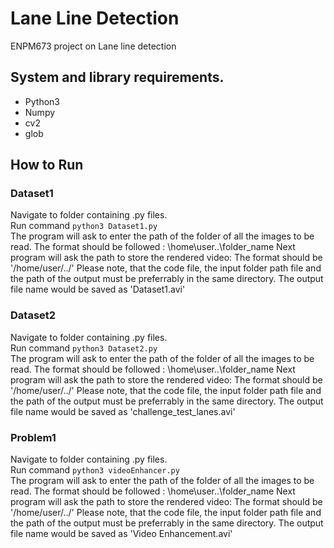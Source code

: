 # Lane Line Detection
ENPM673 project on Lane line detection

## System and library requirements.
 - Python3
 - Numpy
 - cv2
 - glob

 
## How to Run
### Dataset1 
Navigate to folder containing .py files. <br>
Run command `python3 Dataset1.py` <br>
The program will ask to enter the path of the folder of all the images to be read.
The format should be followed : \home\user\..\folder_name
Next program will ask the path to store the rendered video: The format should be '/home/user/../'
Please note, that the code file, the input folder path file and the path of the output must be preferrably in the same directory. 
The output file name would be saved as 'Dataset1.avi'

### Dataset2
Navigate to folder containing .py files.<br>
Run command `python3 Dataset2.py`<br>
The program will ask to enter the path of the folder of all the images to be read.
The format should be followed : \home\user\..\folder_name
Next program will ask the path to store the rendered video: The format should be '/home/user/../'
Please note, that the code file, the input folder path file and the path of the output must be preferrably in the same directory. 
The output file name would be saved as 'challenge_test_lanes.avi'

### Problem1
Navigate to folder containing .py files.<br>
Run command `python3 videoEnhancer.py`<br>
The program will ask to enter the path of the folder of all the images to be read.
The format should be followed : \home\user\..\folder_name
Next program will ask the path to store the rendered video: The format should be '/home/user/../'
Please note, that the code file, the input folder path file and the path of the output must be preferrably in the same directory. 
The output file name would be saved as 'Video Enhancement.avi'


